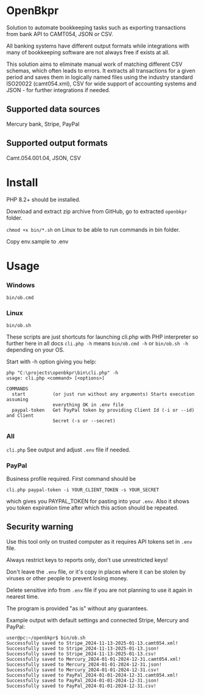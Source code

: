 # OpenBkpr
Solution to automate bookkeeping tasks such as exporting transactions from bank API to CAMT054, JSON or CSV.

All banking systems have different output formats while integrations with many of bookkeeping software are not always
free if exists at all.

This solution aims to eliminate manual work of matching different CSV schemas, which often leads to errors.
It extracts all transactions for a given period and saves them in logically named files using the industry standard
ISO20022 (camt054.xml), CSV for wide support of accounting systems and JSON - for further integrations if needed.
## Supported data sources
Mercury bank, Stripe, PayPal

## Supported output formats
Camt.054.001.04, JSON, CSV

# Install
PHP 8.2+ should be installed.

Download and extract zip archive from GitHub, go to extracted ```openbkpr``` folder.

```chmod +x bin/*.sh``` on Linux to be able to run commands in bin folder.

Copy env.sample to .env

# Usage
### Windows
```bin/ob.cmd```
### Linux
```bin/ob.sh```

These scripts are just shortcuts for launching cli.php with PHP interpreter so further here in all docs ```cli.php -h``` means ```bin/ob.cmd -h``` or ```bin/ob.sh -h``` depending on your OS.

Start with -h option giving you help:

```
php "C:\projects\openbkpr\bin\cli.php" -h 
usage: cli.php <command> [<options>]

COMMANDS
  start          (or just run without any arguments) Starts execution assuming
                 everything OK in .env file
  paypal-token   Get PayPal token by providing Client Id (-i or --id) and Client
                 Secret (-s or --secret)

```

### All
```cli.php```
See output and adjust ```.env``` file if needed.

### PayPal

Business profile required. First command should be 

```cli.php paypal-token -i YOUR_CLIENT_TOKEN -s YOUR_SECRET ```

which gives you PAYPAL_TOKEN for pasting into your ```.env```. Also it shows you token expiration time after which this action should be repeated.

## Security warning

Use this tool only on trusted computer as it requires API tokens set in ```.env``` file.

Always restrict keys to reports only, don't use unrestricted keys!

Don't leave the ```.env``` file, or it's copy in places where it can be stolen by viruses or other people to prevent losing money.

Delete sensitive info from ```.env``` file if you are not planning to use it again in nearest time.

The program is provided "as is" without any guarantees.

Example output with default settings and connected Stripe, Mercury and PayPal:

```
user@pc:~/openbkpr$ bin/ob.sh
Successfully saved to Stripe_2024-11-13-2025-01-13.camt054.xml!
Successfully saved to Stripe_2024-11-13-2025-01-13.json!
Successfully saved to Stripe_2024-11-13-2025-01-13.csv!
Successfully saved to Mercury_2024-01-01-2024-12-31.camt054.xml!
Successfully saved to Mercury_2024-01-01-2024-12-31.json!
Successfully saved to Mercury_2024-01-01-2024-12-31.csv!
Successfully saved to PayPal_2024-01-01-2024-12-31.camt054.xml!
Successfully saved to PayPal_2024-01-01-2024-12-31.json!
Successfully saved to PayPal_2024-01-01-2024-12-31.csv!
```
